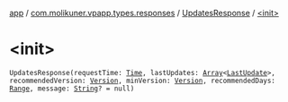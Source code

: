 [app](../../index.md) / [com.molikuner.vpapp.types.responses](../index.md) / [UpdatesResponse](index.md) / [&lt;init&gt;](./-init-.md)

# &lt;init&gt;

`UpdatesResponse(requestTime: `[`Time`](../../com.molikuner.types/-time/index.md)`, lastUpdates: `[`Array`](https://kotlinlang.org/api/latest/jvm/stdlib/kotlin/-array/index.html)`<`[`LastUpdate`](../../com.molikuner.vpapp.types.data/-last-update/index.md)`>, recommendedVersion: `[`Version`](../../com.molikuner.types/-version/index.md)`, minVersion: `[`Version`](../../com.molikuner.types/-version/index.md)`, recommendedDays: `[`Range`](../../com.molikuner.types/-range/index.md)`, message: `[`String`](https://kotlinlang.org/api/latest/jvm/stdlib/kotlin/-string/index.html)`? = null)`